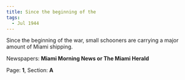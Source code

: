 ```yaml
---  
title: Since the beginning of the  
tags:  
  - Jul 1944  
---  
```

  
Since the beginning of the war, small schooners are carrying a major amount of Miami shipping.  
  
Newspapers: **Miami Morning News or The Miami Herald**  
  
Page: **1**, Section: **A** 
